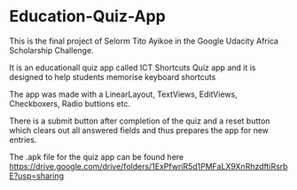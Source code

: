 # Education-Quiz-App
This is the final project of Selorm Tito Ayikoe in the Google Udacity Africa Scholarship Challenge. 

It is an educationall quiz app called ICT Shortcuts Quiz app and it is designed to help students memorise keyboard shortcuts

The app was made with a LinearLayout, TextViews, EditViews, Checkboxers, Radio buttions etc. 

There is a submit button after completion of the quiz and a reset button which clears out all answered fields and thus prepares the app for new entries.

The .apk file for the quiz app can be found here https://drive.google.com/drive/folders/1ExPfwriR5d1PMFaLX9XnRhzdftiRsrbE?usp=sharing
